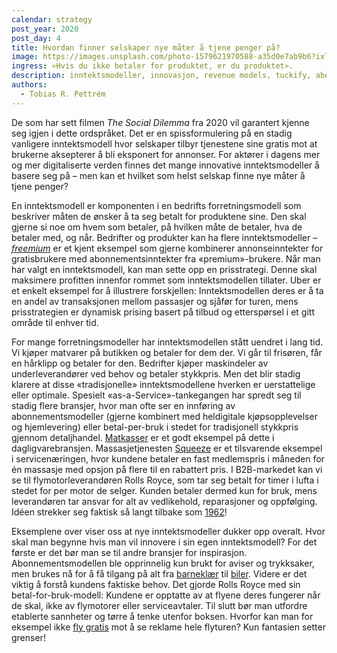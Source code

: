 ```yaml
---
calendar: strategy
post_year: 2020
post_day: 4
title: Hvordan finner selskaper nye måter å tjene penger på?
image: https://images.unsplash.com/photo-1579621970588-a35d0e7ab9b6?ixlib=rb-1.2.1&ixid=MXwxMjA3fDB8MHxwaG90by1wYWdlfHx8fGVufDB8fHw%3D&auto=format&fit=crop&w=1350&q=80
ingress: «Hvis du ikke betaler for produktet, er du produktet».
description: inntektsmodeller, innovasjon, revenue models, tuckify, abonnement, freemium
authors:
  - Tobias R. Pettrém
---
```

De som har sett filmen *The Social Dilemma* fra 2020 vil garantert kjenne seg igjen i dette ordspråket. Det er en spissformulering på en stadig vanligere inntektsmodell hvor selskaper tilbyr tjenestene sine gratis mot at brukerne aksepterer å bli eksponert for annonser. For aktører i dagens mer og mer digitaliserte verden finnes det mange innovative inntektsmodeller å basere seg på – men kan et hvilket som helst selskap finne nye måter å tjene penger?

En inntektsmodell er komponenten i en bedrifts forretningsmodell som beskriver måten de ønsker å ta seg betalt for produktene sine. Den skal gjerne si noe om hvem som betaler, på hvilken måte de betaler, hva de betaler med, og når. Bedrifter og produkter kan ha flere inntektsmodeller – *[freemium](https://hbr.org/2014/05/making-freemium-work)* er et kjent eksempel som gjerne kombinerer annonseinntekter for gratisbrukere med abonnementsinntekter fra «premium»-brukere. Når man har valgt en inntektsmodell, kan man sette opp en prisstrategi. Denne skal maksimere profitten innenfor rommet som inntektsmodellen tillater. Uber er et enkelt eksempel for å illustrere forskjellen: Inntektsmodellen deres er å ta en andel av transaksjonen mellom passasjer og sjåfør for turen, mens prisstrategien er dynamisk prising basert på tilbud og etterspørsel i et gitt område til enhver tid.

For mange forretningsmodeller har inntektsmodellen stått uendret i lang tid. Vi kjøper matvarer på butikken og betaler for dem der. Vi går til frisøren, får en hårklipp og betaler for den. Bedrifter kjøper maskindeler av underleverandører ved behov og betaler stykkpris. Men det blir stadig klarere at disse «tradisjonelle» inntektsmodellene hverken er uerstattelige eller optimale. Spesielt «as-a-Service»-tankegangen har spredt seg til stadig flere bransjer, hvor man ofte ser en innføring av abonnementsmodeller (gjerne kombinert med heldigitale kjøpsopplevelser og hjemlevering) eller betal-per-bruk i stedet for tradisjonell stykkpris gjennom detaljhandel. [Matkasser](https://www.dinside.no/okonomi/prissjekk-pa-matkasser/72106400) er et godt eksempel på dette i dagligvarebransjen. Massasjetjenesten [Squeeze](https://shifter.no/nyheter/slik-snudde-squeeze-fra-stengte-dorer-til-rekordvekst-na-utvider-massasje-startupen-til-flere-byer/190409) er et tilsvarende eksempel i servicenæringen, hvor kundene betaler en fast medlemspris i måneden for én massasje med opsjon på flere til en rabattert pris. I B2B-markedet kan vi se til flymotorleverandøren Rolls Royce, som tar seg betalt for timer i lufta i stedet for per motor de selger. Kunden betaler dermed kun for bruk, mens leverandøren tar ansvar for alt av vedlikehold, reparasjoner og oppfølging. Idéen strekker seg faktisk så langt tilbake som [1962](https://www.rolls-royce.com/media/press-releases-archive/yr-2012/121030-the-hour.aspx)!

Eksemplene over viser oss at nye inntektsmodeller dukker opp overalt. Hvor skal man begynne hvis man vil innovere i sin egen inntektsmodell? For det første er det bør man se til andre bransjer for inspirasjon. Abonnementsmodellen ble opprinnelig kun brukt for aviser og trykksaker, men brukes nå for å få tilgang på alt fra [barneklær](https://tuckify.com/) til [biler](https://www.sparebank1.no/nb/bank/privat/tips-og-rad/bilabonnement.html). Videre er det viktig å forstå kundens faktiske behov. Det gjorde Rolls Royce med sin betal-for-bruk-modell: Kundene er opptatte av at flyene deres fungerer når de skal, ikke av flymotorer eller serviceavtaler. Til slutt bør man utfordre etablerte sannheter og tørre å tenke utenfor boksen. Hvorfor kan man for eksempel ikke [fly gratis](http://www.passengerwise.com/much-flight-advertising-watch-free-flight/) mot å se reklame hele flyturen? Kun fantasien setter grenser!